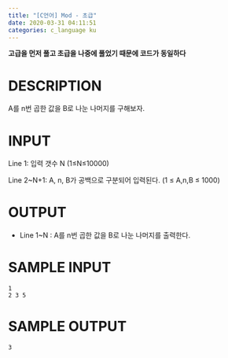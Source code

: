 ```yaml
---
title: "[C언어] Mod - 초급"
date: 2020-03-31 04:11:51
categories: c_language ku
---
```


**고급을 먼저 풀고 초급을 나중에 풀었기 때문에 코드가 동일하다**

# DESCRIPTION
A를 n번 곱한 값을 B로 나눈 나머지를 구해보자.

# INPUT
Line 1: 입력 갯수 N (1≤N≤10000)

Line 2~N+1: A, n, B가 공백으로 구분되어 입력된다. (1 ≤ A,n,B ≤ 1000)

# OUTPUT
* Line 1~N : A를 n번 곱한 값을 B로 나눈 나머지를 출력한다.

# SAMPLE INPUT
```
1
2 3 5
```

# SAMPLE OUTPUT
```
3
```

<script src="https://gist.github.com/DetegiCE/8183bd71f5f781535dc2253c66dd2417.js"></script>
